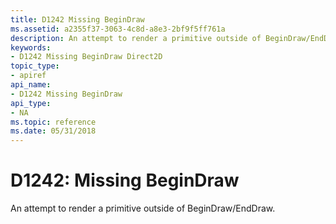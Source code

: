 ```yaml
---
title: D1242 Missing BeginDraw
ms.assetid: a2355f37-3063-4c8d-a8e3-2bf9f5ff761a
description: An attempt to render a primitive outside of BeginDraw/EndDraw.
keywords:
- D1242 Missing BeginDraw Direct2D
topic_type:
- apiref
api_name:
- D1242 Missing BeginDraw
api_type:
- NA
ms.topic: reference
ms.date: 05/31/2018
---
```


# D1242: Missing BeginDraw

An attempt to render a primitive outside of BeginDraw/EndDraw.






 

 

 
